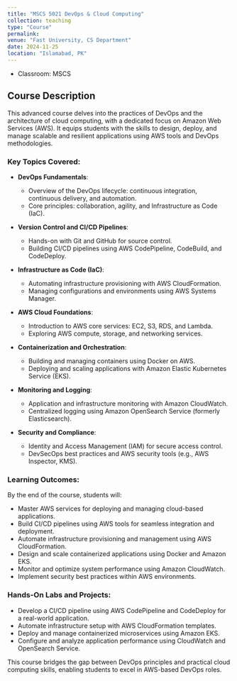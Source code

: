 ```yaml
---
title: "MSCS 5021 DevOps & Cloud Computing"
collection: teaching
type: "Course"
permalink: 
venue: "Fast University, CS Department"
date: 2024-11-25
location: "Islamabad, PK"
---
```

- Classroom: MSCS

## Course Description  
This advanced course delves into the practices of DevOps and the architecture of cloud computing, with a dedicated focus on Amazon Web Services (AWS). It equips students with the skills to design, deploy, and manage scalable and resilient applications using AWS tools and DevOps methodologies.  

### Key Topics Covered:  
- **DevOps Fundamentals**:  
  - Overview of the DevOps lifecycle: continuous integration, continuous delivery, and automation.  
  - Core principles: collaboration, agility, and Infrastructure as Code (IaC).  

- **Version Control and CI/CD Pipelines**:  
  - Hands-on with Git and GitHub for source control.  
  - Building CI/CD pipelines using AWS CodePipeline, CodeBuild, and CodeDeploy.  

- **Infrastructure as Code (IaC)**:  
  - Automating infrastructure provisioning with AWS CloudFormation.  
  - Managing configurations and environments using AWS Systems Manager.  

- **AWS Cloud Foundations**:  
  - Introduction to AWS core services: EC2, S3, RDS, and Lambda.  
  - Exploring AWS compute, storage, and networking services.  

- **Containerization and Orchestration**:  
  - Building and managing containers using Docker on AWS.  
  - Deploying and scaling applications with Amazon Elastic Kubernetes Service (EKS).  

- **Monitoring and Logging**:  
  - Application and infrastructure monitoring with Amazon CloudWatch.  
  - Centralized logging using Amazon OpenSearch Service (formerly Elasticsearch).  

- **Security and Compliance**:  
  - Identity and Access Management (IAM) for secure access control.  
  - DevSecOps best practices and AWS security tools (e.g., AWS Inspector, KMS).  

### Learning Outcomes:  
By the end of the course, students will:  
- Master AWS services for deploying and managing cloud-based applications.  
- Build CI/CD pipelines using AWS tools for seamless integration and deployment.  
- Automate infrastructure provisioning and management using AWS CloudFormation.  
- Design and scale containerized applications using Docker and Amazon EKS.  
- Monitor and optimize system performance using Amazon CloudWatch.  
- Implement security best practices within AWS environments.  

### Hands-On Labs and Projects:  
- Develop a CI/CD pipeline using AWS CodePipeline and CodeDeploy for a real-world application.  
- Automate infrastructure setup with AWS CloudFormation templates.  
- Deploy and manage containerized microservices using Amazon EKS.  
- Configure and analyze application performance using CloudWatch and OpenSearch Service.  

This course bridges the gap between DevOps principles and practical cloud computing skills, enabling students to excel in AWS-based DevOps roles.  
